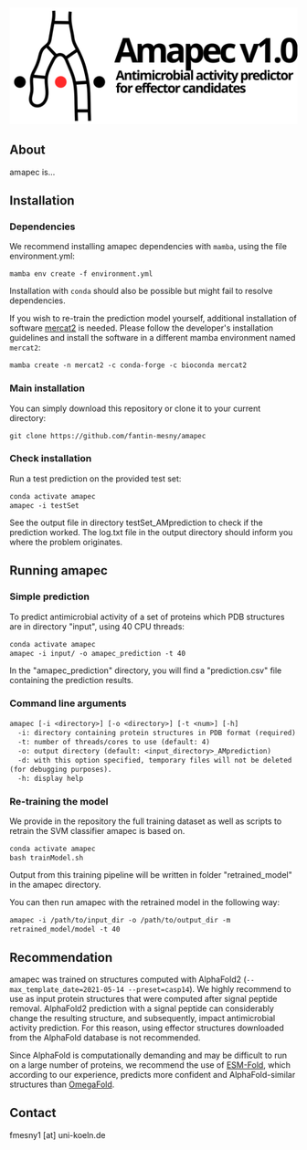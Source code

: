 ![](amapec_logo.svg)

## About
amapec is...

## Installation

### Dependencies

We recommend installing amapec dependencies with `mamba`, using the file environment.yml:
```
mamba env create -f environment.yml
```
Installation with `conda` should also be possible but might fail to resolve dependencies.

If you wish to re-train the prediction model yourself, additional installation of software [mercat2](https://github.com/raw-lab/mercat2) is needed.
Please follow the developer's installation guidelines and install the software in a different mamba environment named `mercat2`:
```
mamba create -n mercat2 -c conda-forge -c bioconda mercat2
```

### Main installation

You can simply download this repository or clone it to your current directory:
```
git clone https://github.com/fantin-mesny/amapec
```
### Check installation

Run a test prediction on the provided test set:
```
conda activate amapec
amapec -i testSet 
```
See the output file in directory testSet_AMprediction to check if the prediction worked.
The log.txt file in the output directory should inform you where the problem originates.

## Running amapec

### Simple prediction

To predict antimicrobial activity of a set of proteins which PDB structures are in directory "input", using 40 CPU threads:
```
conda activate amapec
amapec -i input/ -o amapec_prediction -t 40 
```
In the "amapec_prediction" directory, you will find a "prediction.csv" file containing the prediction results.

### Command line arguments

```
amapec [-i <directory>] [-o <directory>] [-t <num>] [-h]
  -i: directory containing protein structures in PDB format (required)
  -t: number of threads/cores to use (default: 4)
  -o: output directory (default: <input_directory>_AMprediction)
  -d: with this option specified, temporary files will not be deleted (for debugging purposes).
  -h: display help
```
### Re-training the model

We provide in the repository the full training dataset as well as scripts to retrain the SVM classifier amapec is based on.
```
conda activate amapec
bash trainModel.sh
```
Output from this training pipeline will be written in folder "retrained_model" in the amapec directory.

You can then run amapec with the retrained model in the following way:
```
amapec -i /path/to/input_dir -o /path/to/output_dir -m retrained_model/model -t 40
```

## Recommendation

amapec was trained on structures computed with AlphaFold2 (`--max_template_date=2021-05-14 --preset=casp14`).
We highly recommend to use as input protein structures that were computed after signal peptide removal. 
AlphaFold2 prediction with a signal peptide can considerably change the resulting structure, and subsequently, impact antimicrobial activity prediction.
For this reason, using effector structures downloaded from the AlphaFold database is not recommended.

Since AlphaFold is computationally demanding and may be difficult to run on a large number of proteins, we recommend the use of [ESM-Fold](https://github.com/facebookresearch/esm), which according to our experience, predicts more confident and AlphaFold-similar structures than [OmegaFold](https://github.com/HeliXonProtein/OmegaFold).  

## Contact

fmesny1 \[at\] uni-koeln.de
